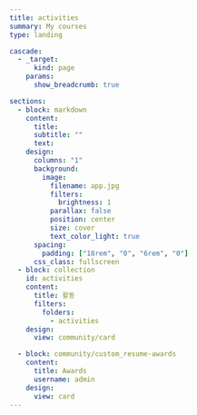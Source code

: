 ```yaml
---
title: activities
summary: My courses
type: landing

cascade:
  - _target:
      kind: page
    params:
      show_breadcrumb: true

sections:
  - block: markdown
    content:
      title:
      subtitle: ""
      text:
    design:
      columns: "1"
      background:
        image:
          filename: app.jpg
          filters:
            brightness: 1
          parallax: false
          position: center
          size: cover
          text_color_light: true
      spacing:
        padding: ["18rem", "0", "6rem", "0"]
      css_class: fullscreen
  - block: collection
    id: activities
    content:
      title: 활동
      filters:
        folders:
          - activities
    design:
      view: community/card

  - block: community/custom_resume-awards
    content:
      title: Awards
      username: admin
    design:
      view: card
---
```

